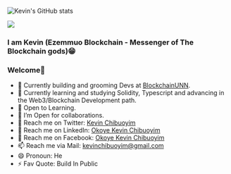


![Kevin's GitHub stats](https://github-readme-stats.vercel.app/api?username=ginakev&show_icons=true&count_private=true&theme=buefy)

![](https://github-readme-streak-stats.herokuapp.com/?user=ginakev&count_private=true&theme=buefy)


### I am Kevin (Ezemmuo Blockchain - Messenger of The Blockchain gods)😁

### Welcome👋

- 🔭 Currently building and grooming Devs at [BlockchainUNN](https://github.com/orgs/BlockchainUNN).
- 🌱 Currently learning and studying Solidity, Typescript and advancing in the Web3/Blockchain Development path.
- 🤔 Open to Learning.
- 👯 I’m Open for collaborations.
- 🔗 Reach me on Twitter: [Kevin Chibuoyim](https://twitter.com/kevin_chibuoyim)
- 🔗 Reach me on LinkedIn: [Okoye Kevin Chibuoyim](https://linkedin.com/in/kevin-chibuoyim)
- 🔗 Reach me on Facebook: [Okoye Kevin Chibuoyim](https://facebook.com/kevin.okoye.14)
- 📫 Reach me via Mail: kevinchibuoyim@gmail.com
- 😄 Pronoun: He
- ⚡ Fav Quote: Build In Public
